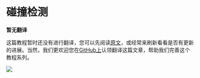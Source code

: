 # 碰撞检测

**暂无翻译**

这篇教程暂时还没有进行翻译，您可以先阅读[原文](https://learnopengl.com/#!In-Practice/2D-Game/Collisions/Collision-resolution)，或经常来刷新看看是否有更新的进展。当然，我们更欢迎您在[GitHub上](https://github.com/LearnOpenGL-CN/LearnOpenGL-CN)认领翻译这篇文章，帮助我们完善这个教程系列。

<img src="../../../../img/development.png" class="clean">